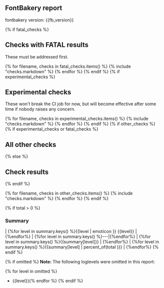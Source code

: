 ## FontBakery report

fontbakery version: {{fb_version}}

{% if fatal_checks %}
## Checks with FATAL results

These must be addressed first.

{% for filename, checks in fatal_checks.items() %}
{% include "checks.markdown" %}
{% endfor %}
{% endif %}
{% if experimental_checks %}
## Experimental checks

These won't break the CI job for now, but will become effective after some time if nobody raises any concern.

{% for filename, checks in experimental_checks.items() %}
{% include "checks.markdown" %}
{% endfor %}
{% endif %}
{% if other_checks %}
{% if experimental_checks or fatal_checks %}
## All other checks
{% else %}
## Check results
{% endif %}

{% for filename, checks in other_checks.items() %}
{% include "checks.markdown" %}
{% endfor %}
{% endif %}

{% if total > 0 %}
### Summary

| {%for level in summary.keys() %}{{level | emoticon }} {{level}} | {%endfor%}
| {%for level in summary.keys() %}---|{%endfor%}
| {%for level in summary.keys() %}{{summary[level]}} | {%endfor%}
| {%for level in summary.keys() %}{{summary[level] | percent_of(total )}} | {%endfor%}
{% endif %}

{% if omitted %}
**Note:** The following loglevels were omitted in this report:

{% for level in omitted %}
* {{level}}{% endfor %}
{% endif %}
